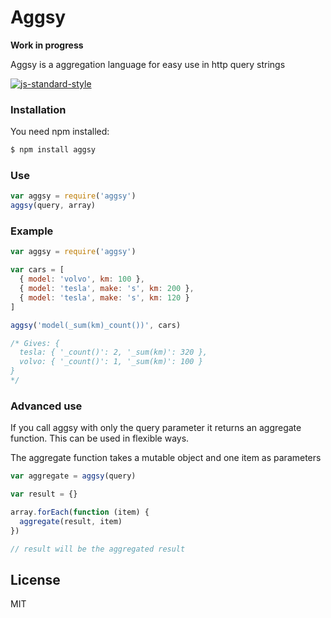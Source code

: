 # Aggsy

**Work in progress**

Aggsy is a aggregation language for easy use in http query strings

[![js-standard-style](https://cdn.rawgit.com/feross/standard/master/badge.svg)](https://github.com/feross/standard)

### Installation

You need npm installed:

```sh
$ npm install aggsy
```

### Use

```javascript
var aggsy = require('aggsy')
aggsy(query, array)
```

### Example

```javascript
var aggsy = require('aggsy')

var cars = [
  { model: 'volvo', km: 100 },
  { model: 'tesla', make: 's', km: 200 },
  { model: 'tesla', make: 's', km: 120 }
]

aggsy('model(_sum(km)_count())', cars)

/* Gives: {
  tesla: { '_count()': 2, '_sum(km)': 320 },
  volvo: { '_count()': 1, '_sum(km)': 100 }
}
*/
```

### Advanced use

If you call aggsy with only the query parameter it returns an aggregate function.
This can be used in flexible ways.

The aggregate function takes a mutable object and one item as parameters

```javascript
var aggregate = aggsy(query)

var result = {}

array.forEach(function (item) {
  aggregate(result, item)
})

// result will be the aggregated result

```

License
----

MIT
